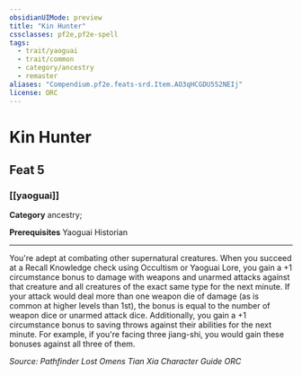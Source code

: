 ```yaml
---
obsidianUIMode: preview
title: "Kin Hunter"
cssclasses: pf2e,pf2e-spell
tags:
  - trait/yaoguai
  - trait/common
  - category/ancestry
  - remaster
aliases: "Compendium.pf2e.feats-srd.Item.AO3qHCGDU552NEIj"
license: ORC
---
```

# Kin Hunter
## Feat 5
### [[yaoguai]]

**Category** ancestry; 



**Prerequisites** Yaoguai Historian
* * *
You're adept at combating other supernatural creatures. When you succeed at a Recall Knowledge check using Occultism or Yaoguai Lore, you gain a +1 circumstance bonus to damage with weapons and unarmed attacks against that creature and all creatures of the exact same type for the next minute. If your attack would deal more than one weapon die of damage (as is common at higher levels than 1st), the bonus is equal to the number of weapon dice or unarmed attack dice. Additionally, you gain a +1 circumstance bonus to saving throws against their abilities for the next minute. For example, if you're facing three jiang-shi, you would gain these bonuses against all three of them.

*Source: Pathfinder Lost Omens Tian Xia Character Guide*
*ORC*